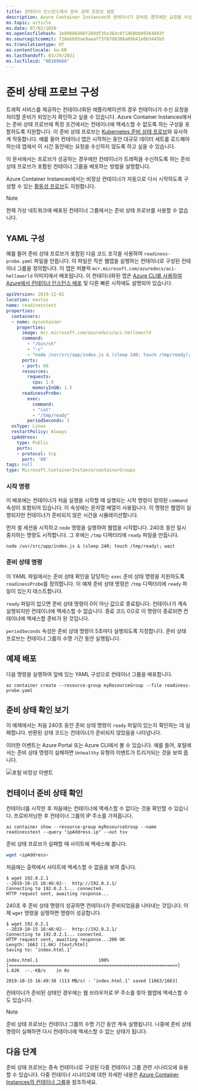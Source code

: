 ```yaml
---
title: 컨테이너 인스턴스에서 준비 상태 프로브 설정
description: Azure Container Instances의 컨테이너가 준비된 경우에만 요청을 수신하도록 프로브를 구성하는 방법을 알아봅니다.
ms.topic: article
ms.date: 07/02/2020
ms.openlocfilehash: 3e89086d66f284df35e36dc8f1d68bb09264843f
ms.sourcegitcommit: f28ebb95ae9aaaff3f87d8388a09b41e0b3445b5
ms.translationtype: HT
ms.contentlocale: ko-KR
ms.lasthandoff: 03/29/2021
ms.locfileid: "86169666"
---
```

# <a name="configure-readiness-probes"></a>준비 상태 프로브 구성

트래픽 서비스를 제공하는 컨테이너화된 애플리케이션의 경우 컨테이너가 수신 요청을 처리할 준비가 되었는지 확인하고 싶을 수 있습니다. Azure Container Instances에서는 준비 상태 프로브에 특정 조건에서는 컨테이너에 액세스할 수 없도록 하는 구성을 포함하도록 지원합니다. 이 준비 상태 프로브는 [Kubernetes 준비 상태 프로브](https://kubernetes.io/docs/tasks/configure-pod-container/configure-liveness-readiness-startup-probes/)와 유사하게 작동합니다. 예를 들어 컨테이너 앱은 시작하는 동안 대규모 데이터 세트를 로드해야 하는데 앱에서 이 시간 동안에는 요청을 수신하지 않도록 하고 싶을 수 있습니다.

이 문서에서는 프로브가 성공하는 경우에만 컨테이너가 트래픽을 수신하도록 하는 준비 상태 프로브가 포함된 컨테이너 그룹을 배포하는 방법을 설명합니다.

Azure Container Instances에서는 비정상 컨테이너가 자동으로 다시 시작하도록 구성할 수 있는 [활동성 프로브](container-instances-liveness-probe.md)도 지원합니다.

> [!NOTE]
> 현재 가상 네트워크에 배포된 컨테이너 그룹에서는 준비 상태 프로브를 사용할 수 없습니다.

## <a name="yaml-configuration"></a>YAML 구성

예를 들어 준비 상태 프로브가 포함된 다음 코드 조각을 사용하여 `readiness-probe.yaml` 파일을 만듭니다. 이 파일은 작은 웹앱을 실행하는 컨테이너로 구성된 컨테이너 그룹을 정의합니다. 이 앱은 퍼블릭 `mcr.microsoft.com/azuredocs/aci-helloworld` 이미지에서 배포됩니다. 이 컨테이너화된 앱은 [Azure CLI를 사용하여 Azure에서 컨테이너 인스턴스 배포](container-instances-quickstart.md) 및 다른 빠른 시작에도 설명되어 있습니다.

```yaml
apiVersion: 2019-12-01
location: eastus
name: readinesstest
properties:
  containers:
  - name: mycontainer
    properties:
      image: mcr.microsoft.com/azuredocs/aci-helloworld
      command:
        - "/bin/sh"
        - "-c"
        - "node /usr/src/app/index.js & (sleep 240; touch /tmp/ready); wait"
      ports:
      - port: 80
      resources:
        requests:
          cpu: 1.0
          memoryInGB: 1.5
      readinessProbe:
        exec:
          command:
          - "cat"
          - "/tmp/ready"
        periodSeconds: 5
  osType: Linux
  restartPolicy: Always
  ipAddress:
    type: Public
    ports:
    - protocol: tcp
      port: '80'
tags: null
type: Microsoft.ContainerInstance/containerGroups
```

### <a name="start-command"></a>시작 명령

이 배포에는 컨테이너가 처음 실행을 시작할 때 실행되는 시작 명령이 정의된 `command` 속성이 포함되어 있습니다. 이 속성에는 문자열 배열이 사용됩니다. 이 명령은 웹앱이 실행되지만 컨테이너가 준비되지 않은 시간을 시뮬레이션합니다. 

먼저 셸 세션을 시작하고 `node` 명령을 실행하여 웹앱을 시작합니다. 240초 동안 일시 중지하는 명령도 시작합니다. 그 후에는 `/tmp` 디렉터리에 `ready` 파일을 만듭니다.

```console
node /usr/src/app/index.js & (sleep 240; touch /tmp/ready); wait
```

### <a name="readiness-command"></a>준비 상태 명령

이 YAML 파일에서는 준비 상태 확인을 담당하는 `exec` 준비 상태 명령을 지원하도록 `readinessProbe`를 정의합니다. 이 예제 준비 상태 명령은 `/tmp` 디렉터리에 `ready` 파일이 있는지 테스트합니다.

`ready` 파일이 없으면 준비 상태 명령이 0이 아닌 값으로 종료됩니다. 컨테이너가 계속 실행되지만 컨테이너에 액세스할 수 없습니다. 종료 코드 0으로 이 명령이 종료되면 컨테이너에 액세스할 준비가 된 것입니다. 

`periodSeconds` 속성은 준비 상태 명령이 5초마다 실행되도록 지정합니다. 준비 상태 프로브는 컨테이너 그룹의 수명 기간 동안 실행됩니다.

## <a name="example-deployment"></a>예제 배포

다음 명령을 실행하여 앞에 있는 YAML 구성으로 컨테이너 그룹을 배포합니다.

```azurecli-interactive
az container create --resource-group myResourceGroup --file readiness-probe.yaml
```

## <a name="view-readiness-checks"></a>준비 상태 확인 보기

이 예제에서는 처음 240초 동안 준비 상태 명령이 `ready` 파일이 있는지 확인하는 데 실패합니다. 반환된 상태 코드는 컨테이너가 준비되지 않았음을 나타냅니다.

이러한 이벤트는 Azure Portal 또는 Azure CLI에서 볼 수 있습니다. 예를 들어, 포털에서는 준비 상태 명령이 실패하면 `Unhealthy` 유형의 이벤트가 트리거되는 것을 보여 줍니다. 

![포털 비정상 이벤트][portal-unhealthy]

## <a name="verify-container-readiness"></a>컨테이너 준비 상태 확인

컨테이너를 시작한 후 처음에는 컨테이너에 액세스할 수 없다는 것을 확인할 수 있습니다. 프로비저닝한 후 컨테이너 그룹의 IP 주소를 가져옵니다.

```azurecli
az container show --resource-group myResourceGroup --name readinesstest --query "ipAddress.ip" --out tsv
```

준비 상태 프로브가 실패할 때 사이트에 액세스해 봅니다.

```bash
wget <ipAddress>
```

처음에는 출력에서 사이트에 액세스할 수 없음을 보여 줍니다.
```
$ wget 192.0.2.1
--2019-10-15 16:46:02--  http://192.0.2.1/
Connecting to 192.0.2.1... connected.
HTTP request sent, awaiting response... 
```

240초 후 준비 상태 명령이 성공하면 컨테이너가 준비되었음을 나타내는 것입니다. 이제 `wget` 명령을 실행하면 명령이 성공합니다.

```
$ wget 192.0.2.1
--2019-10-15 16:46:02--  http://192.0.2.1/
Connecting to 192.0.2.1... connected.
HTTP request sent, awaiting response...200 OK
Length: 1663 (1.6K) [text/html]
Saving to: ‘index.html.1’

index.html.1                       100%[===============================================================>]   1.62K  --.-KB/s    in 0s      

2019-10-15 16:49:38 (113 MB/s) - ‘index.html.1’ saved [1663/1663] 
```

컨테이너가 준비된 상태인 경우에는 웹 브라우저로 IP 주소를 찾아 웹앱에 액세스할 수도 있습니다.

> [!NOTE]
> 준비 상태 프로브는 컨테이너 그룹의 수명 기간 동안 계속 실행됩니다. 나중에 준비 상태 명령이 실패하면 다시 컨테이너에 액세스할 수 없는 상태가 됩니다. 
> 

## <a name="next-steps"></a>다음 단계

준비 상태 프로브는 종속 컨테이너로 구성된 다중 컨테이너 그룹 관련 시나리오에 유용할 수 있습니다. 다중 컨테이너 시나리오에 대한 자세한 내용은 [Azure Container Instances의 컨테이너 그룹](container-instances-container-groups.md)을 참조하세요.

<!-- IMAGES -->
[portal-unhealthy]: ./media/container-instances-readiness-probe/readiness-probe-failed.png

